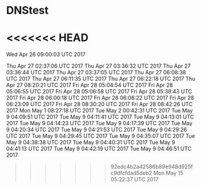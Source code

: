 # DNStest
<<<<<<< HEAD
=======
Wed Apr 26 09:00:03 UTC 2017

Thu Apr 27 02:37:06 UTC 2017
Thu Apr 27 03:36:32 UTC 2017
Thu Apr 27 03:36:44 UTC 2017
Thu Apr 27 03:37:05 UTC 2017
Thu Apr 27 06:08:38 UTC 2017
Thu Apr 27 06:11:35 UTC 2017
Thu Apr 27 06:22:18 UTC 2017
Thu Apr 27 08:20:21 UTC 2017
Fri Apr 28 05:04:54 UTC 2017
Fri Apr 28 05:06:55 UTC 2017
Fri Apr 28 05:06:58 UTC 2017
Fri Apr 28 05:38:43 UTC 2017
Fri Apr 28 06:00:18 UTC 2017
Fri Apr 28 06:08:22 UTC 2017
Fri Apr 28 06:23:09 UTC 2017
Fri Apr 28 08:30:20 UTC 2017
Fri Apr 28 08:42:26 UTC 2017
Mon May 1 08:27:18 UTC 2017
Tue May 2 00:42:31 UTC 2017
Tue May 9 04:09:51 UTC 2017
Tue May 9 04:11:41 UTC 2017
Tue May 9 04:13:01 UTC 2017
Tue May 9 04:14:23 UTC 2017
Tue May 9 04:17:39 UTC 2017
Tue May 9 04:20:34 UTC 2017
Tue May 9 04:21:53 UTC 2017
Tue May 9 04:29:26 UTC 2017
Tue May 9 04:29:45 UTC 2017
Tue May 9 04:35:07 UTC 2017
Tue May 9 04:38:38 UTC 2017
Tue May 9 04:40:31 UTC 2017
Tue May 9 04:41:13 UTC 2017
Tue May 9 04:42:19 UTC 2017
Tue May 9 04:46:51 UTC 2017
>>>>>>> 92edc4b2a42586b89e948d925fc9dfcfdad5deb2
Mon May 15 05:22:37 UTC 2017
